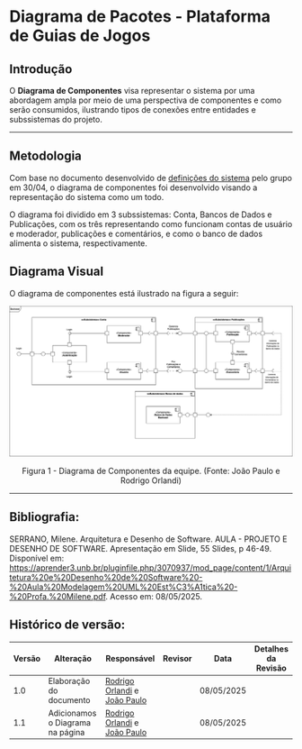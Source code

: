 
# Diagrama de Pacotes - Plataforma de Guias de Jogos

## Introdução

O **Diagrama de Componentes** visa representar o sistema por uma abordagem ampla por meio de uma perspectiva de componentes e como serão consumidos, ilustrando tipos de conexões entre entidades e subssistemas do projeto.

---

## Metodologia

Com base no documento desenvolvido de [definições do sistema](https://docs.google.com/document/d/1FAuYqqCOM6dSgEaRmESRIExmBsOCEnG8qxCVmocoBr8/edit?usp=sharing) pelo grupo em 30/04, o diagrama de componentes foi desenvolvido visando a representação do sistema como um todo.

O diagrama foi dividido em 3 subssistemas: Conta, Bancos de Dados e Publicações, com os três representando como funcionam contas de usuário e moderador, publicações e comentários, e como o banco de dados alimenta o sistema, respectivamente.


## Diagrama Visual

O diagrama de componentes está ilustrado na figura a seguir:

![Diagrama de Componentes](../Imagens/component_diagram.png)

<center>
Figura 1 - Diagrama de Componentes da equipe. (Fonte: João Paulo e Rodrigo Orlandi)
</center>

---

## Bibliografia:
SERRANO, Milene. Arquitetura e Desenho de Software. AULA - PROJETO E DESENHO DE SOFTWARE. Apresentação em Slide, 55 Slides, p 46-49. Disponível em: https://aprender3.unb.br/pluginfile.php/3070937/mod_page/content/1/Arquitetura%20e%20Desenho%20de%20Software%20-%20Aula%20Modelagem%20UML%20Est%C3%A1tica%20-%20Profa.%20Milene.pdf. Acesso em: 08/05/2025.

## Histórico de versão:

| Versão | Alteração                  | Responsável     | Revisor | Data       | Detalhes da Revisão |
| -      | -                          | -               | -       | -          | -                   |
| 1.0    | Elaboração do documento | [Rodrigo Orlandi](https://github.com/OrlandiRodrigo) e [João Paulo](https://github.com/joaombc)| | 08/05/2025 | |
| 1.1    | Adicionamos o Diagrama na página | [Rodrigo Orlandi](https://github.com/OrlandiRodrigo) e [João Paulo](https://github.com/joaombc)| | 08/05/2025 | |
